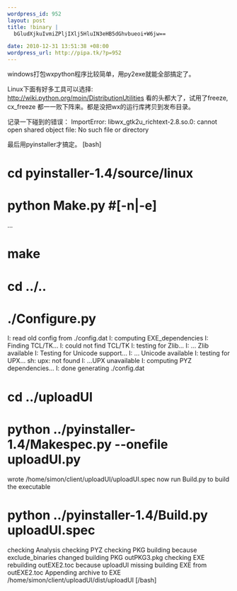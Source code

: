 ```yaml
--- 
wordpress_id: 952
layout: post
title: !binary |
  bGludXjkuIvmiZPljIXlj5HluIN3eHB5dGhvbueoi+W6jw==

date: 2010-12-31 13:51:38 +08:00
wordpress_url: http://pipa.tk/?p=952
---
```

windows打包wxpython程序比较简单，用py2exe就能全部搞定了。

Linux下面有好多工具可以选择: <a href="http://wiki.python.org/moin/DistributionUtilities">http://wiki.python.org/moin/DistributionUtilities</a> 看的头都大了，试用了freeze, cx_freeze 都一一败下阵来。都是没把wx的运行库拷贝到发布目录。

记录一下碰到的错误：
ImportError: libwx_gtk2u_richtext-2.8.so.0: cannot open shared object file: No such file or directory

最后用pyinstaller才搞定。
[bash]
# cd pyinstaller-1.4/source/linux
# python Make.py #[-n|-e]
...
# make
# cd ../..
# ./Configure.py
I: read old config from ./config.dat
I: computing EXE_dependencies
I: Finding TCL/TK...
I: could not find TCL/TK
I: testing for Zlib...
I: ... Zlib available
I: Testing for Unicode support...
I: ... Unicode available
I: testing for UPX...
sh: upx: not found
I: ...UPX unavailable
I: computing PYZ dependencies...
I: done generating ./config.dat
# cd ../uploadUI
# python ../pyinstaller-1.4/Makespec.py --onefile uploadUI.py
wrote /home/simon/client/uploadUI/uploadUI.spec
now run Build.py to build the executable
# python ../pyinstaller-1.4/Build.py uploadUI.spec
checking Analysis
checking PYZ
checking PKG
building because exclude_binaries changed
building PKG outPKG3.pkg
checking EXE
rebuilding outEXE2.toc because uploadUI missing
building EXE from outEXE2.toc
Appending archive to EXE /home/simon/client/uploadUI/dist/uploadUI
[/bash]

